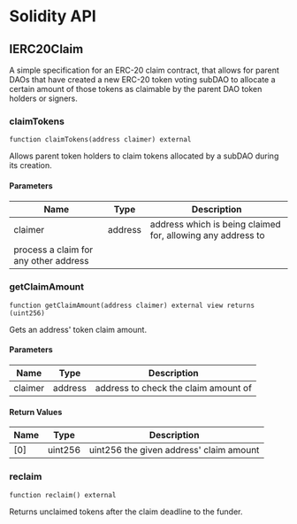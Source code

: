 # Solidity API

## IERC20Claim

A simple specification for an ERC-20 claim contract, that allows for parent 
DAOs that have created a new ERC-20 token voting subDAO to allocate a certain
amount of those tokens as claimable by the parent DAO token holders or signers.

### claimTokens

```solidity
function claimTokens(address claimer) external
```

Allows parent token holders to claim tokens allocated by a 
subDAO during its creation.

#### Parameters

| Name | Type | Description |
| ---- | ---- | ----------- |
| claimer | address | address which is being claimed for, allowing any address to      process a claim for any other address |

### getClaimAmount

```solidity
function getClaimAmount(address claimer) external view returns (uint256)
```

Gets an address' token claim amount.

#### Parameters

| Name | Type | Description |
| ---- | ---- | ----------- |
| claimer | address | address to check the claim amount of |

#### Return Values

| Name | Type | Description |
| ---- | ---- | ----------- |
| [0] | uint256 | uint256 the given address' claim amount |

### reclaim

```solidity
function reclaim() external
```

Returns unclaimed tokens after the claim deadline to the funder.


